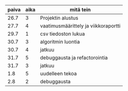 ﻿paiva | aika | mitä tein
----- | ---- | ---------
26.7 | 3 | Projektin alustus
27.7 | 4 | vaatimusmäärittely ja viikkoraportti
29.7 | 1 | csv tiedoston lukua
30.7 | 3 | algoritmin luontia
30.7 | 4 | jatkuu
31.7 | 5 | debuggausta ja refactorointia
31.7 | 3 | jatkuu
1.8 | 5 | uudelleen tekoa
2.8 | 2 | debuggausta

